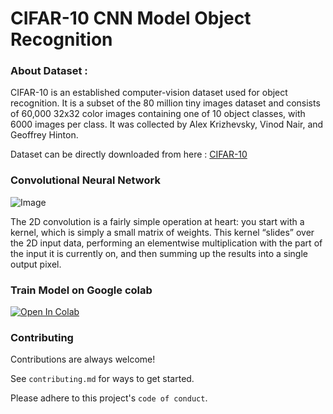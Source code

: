 
# CIFAR-10 CNN Model Object Recognition 

### About Dataset :

CIFAR-10  is an established computer-vision dataset used for object recognition. It is a subset of the 80
 million tiny images dataset and consists of 60,000 32x32 color images containing one of 10 object classes, 
 with 6000 images per class. It was collected by Alex Krizhevsky, Vinod Nair, and Geoffrey Hinton.

Dataset can be directly downloaded from here :
[CIFAR-10](https://www.cs.toronto.edu/~kriz/cifar-10-python.tar.gz)



### Convolutional Neural Network

![Image](https://miro.medium.com/max/1070/1*Zx-ZMLKab7VOCQTxdZ1OAw.gif)

The 2D convolution is a fairly simple operation at heart: 
you start with a kernel, which is simply a small matrix of weights. 
This kernel “slides” over the 2D input data, performing an elementwise multiplication with the part of the input it is currently on, and then summing up the results into a single output pixel.


### Train Model on Google colab

[![Open In Colab](https://colab.research.google.com/assets/colab-badge.svg)](https://colab.research.google.com/gist/ManthanShettigar/5ffef85a637a3d0ed53687df1d4680d9/cnn_cifar.ipynb)
### Contributing

Contributions are always welcome!

See `contributing.md` for ways to get started.

Please adhere to this project's `code of conduct`.

  